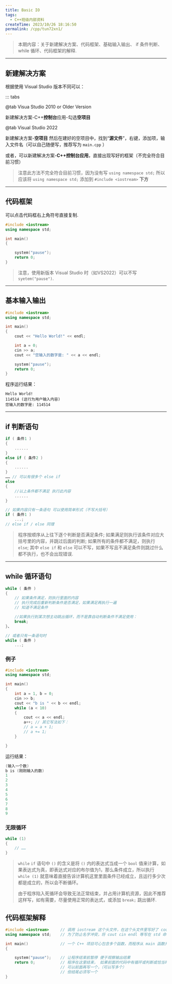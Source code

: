 ```yaml
---
title: Basic IO
tags:
  - C++班级内部资料
createTime: 2023/10/26 18:16:50
permalink: /cpp/tun72xn1/
---
```


> 本期内容：关于新建解决方案、代码框架、基础输入输出、 if 条件判断、 while 循环、代码框架的解释.

<!--more-->
---

## 新建解决方案
根据使用 Visual Studio 版本不同可以：

::: tabs

@tab Visua Studio 2010 or Older Version

新建解决方案-C++**控制台**应用-勾选**空项目**

@tab Visual Studio 2022

新建解决方案-**空项目**
然后在建好的空项目中，找到“**源文件**”，右键，添加项，输入文件名（可以自己随便写，推荐写为 `main.cpp` ）

或者，可以新建解决方案-**C++控制台应用**，直接出现写好的框架（不完全符合目前习惯）

> 注意此方法不完全符合目前习惯，因为没有写 `using namespace std;` 
> 所以应该将 `using namespace std;` 添加到 `#include <iostream>` **下方**


---

## 代码框架

可以点击代码框右上角符号直接复制.

```C++
#include <iostream>
using namespace std;

int main()
{

    system("pause");
    return 0;
}
```


> 注意，使用新版本 Visual Studio 时（如VS2022）可以不写 `syetem("pause")`.

---

## 基本输入输出

```C++
#include <iostream>
using namespace std;

int main()
{
    cout << "Hello World!" << endl;

    int a = 0;
    cin >> a;
    cout << "您输入的数字是: " << a << endl;

    system("pause");    
    return 0;
}
```

程序运行结果：
```
Hello World!
114514 (这行为用户输入内容)
您输入的数字是: 114514
```

---

## if 判断语句

```C++
if ( 条件1 )
{
    ......
}
else if ( 条件2 )
{
    ......
}
…… // 可以有很多个 else if 
else
{
    //以上条件都不满足 执行此内容
    ......
}

// 如果内容只有一条语句 可以使用简单形式（不写大括号）
if ( 条件1 )
    ...;
// else if / else 同理
```
> 程序按顺序从上往下逐个判断是否满足条件;
> 如果满足则执行该条件对应大括号里的内容，并跳过后面的判断;
> 如果所有的条件都不满足，则执行 `else`;
> 其中 `else if` 和 `else` 可以不写，如果不写且不满足条件则跳过什么都不执行，也不会出现错误.

---

## while 循环语句

```C++
while ( 条件 )
{
    // 如果条件满足，则执行里面的内容
    // 执行完成后重新判断条件是否满足，如果满足再执行一遍
    // 知道不满足条件

    //如果执行到某次想主动跳出循环，而不是靠自动判断条件不满足使用：
    break;
}、

// 或者只有一条语句时
while ( 条件 )
    ...;
```

### 例子
```C++
#include <iostream>
using namespace std;

int main()
{
    int a = 1, b = 0;
    cin >> b;
    cout << "b is " << b << endl;
    while (a < 10)
    {
        cout << a << endl;
        a++; // 其它写法如下：
        // a = a + 1;
        // a += 1;
    }

}
```
运行结果：
```c++
(输入一个数)
b is (刚刚输入的数)
1
2
3
4
5
6
7
8
9
```
### 无限循环

```c++
while (1)
{
    // ……
}
```

> `while` `if` 语句中  `()` 的含义是将 `()` 内的表达式当成一个 `bool` 值来计算，如果表达式为真，即表达式对应的布尔值为1，那么条件成立，所以执行 `while (1)` 就意味着直接告诉计算机这里里面条件已经成立，且运行多少次都是成立的，所以会不断循环。
>
> 由于程序陷入死循环会导致无法正常结束，并占用计算机资源，因此不推荐这样写，如有需要，尽量使用正常的表达式，或添加 `break;` 跳出循环.


## 代码框架解释

```C++
#include <iostream>     // 调用 iostream 这个头文件，在这个头文件里写好了 cout cin endl 等函数
using namespace std;    // 为了防止名字冲突，将 cout cin endl 等写在 std 命名空间里面

int main()              // 一个 C++ 项目可心包含多个函数，而程序从 main 函数开始运行
{

    system("pause");    // 让程序结束前暂停 便于观察输出结果
    return 0;           // 程序在这里结束， 如果前面的代码中有循环或判断或恰当时刻需要提前结束,
                        // 可以前面再写一个，（可以写多个）
                        // 但结尾必须写一个
}
```


